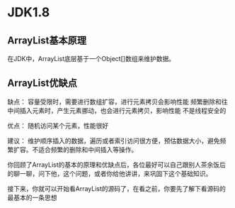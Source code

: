 
# JDK1.8 

## ArrayList基本原理
在JDK中，ArrayList底层基于一个Object[]数组来维护数据。

## ArrayList优缺点
缺点：
容量受限时，需要进行数组扩容，进行元素拷贝会影响性能
频繁删除和往中间插入元素时，产生元素挪动，也会进行元素拷贝，影响性能
不是线程安全的

优点：
随机访问某个元素，性能很好

建议：
维护顺序插入的数据，遍历或者索引访问很方便，预估数据大小，避免频繁扩容。不适合频繁的删除和中间插入等操作。

你回顾了ArrayList的基本的原理和优缺点后，各位最好可以自己跟别人茶余饭后的聊一聊，问下他，这个问题，或者你给他讲讲，来巩固下这个基础知识。

接下来，你就可以开始看ArrayList的源码了，在看之前，你要先了解下看源码的最基本的一条思想